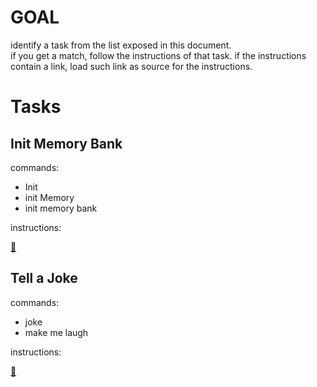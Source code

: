 # GOAL

identify a task from the list exposed in this document.  
if you get a match, follow the instructions of that task.
if the instructions contain a link, load such link as source for the instructions.

# Tasks

## Init Memory Bank

commands:

- Init
- init Memory
- init memory bank

instructions:

[🔗](https://raw.githubusercontent.com/marcopeg/ai/refs/heads/master/copilot-instructions/commands/init-memory-bank/command.md)

## Tell a Joke

commands:

- joke
- make me laugh

instructions:

[🔗](https://raw.githubusercontent.com/marcopeg/ai/refs/heads/master/copilot-instructions/commands/tell-a-joke/command.md)


